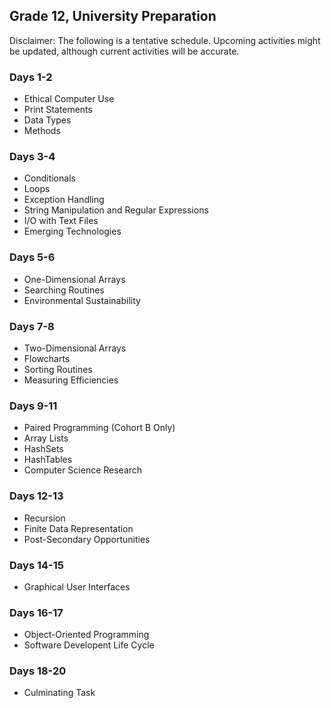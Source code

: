 ## Grade 12, University Preparation

Disclaimer: The following is a tentative schedule. Upcoming activities might be updated, although current activities will be accurate.

### Days 1-2

* Ethical Computer Use
* Print Statements
* Data Types
* Methods

### Days 3-4

* Conditionals
* Loops
* Exception Handling
* String Manipulation and Regular Expressions
* I/O with Text Files
* Emerging Technologies

### Days 5-6

* One-Dimensional Arrays
* Searching Routines
* Environmental Sustainability

### Days 7-8

* Two-Dimensional Arrays
* Flowcharts
* Sorting Routines
* Measuring Efficiencies

### Days 9-11

* Paired Programming (Cohort B Only)
* Array Lists
* HashSets
* HashTables
* Computer Science Research

### Days 12-13

* Recursion
* Finite Data Representation
* Post-Secondary Opportunities

### Days 14-15

* Graphical User Interfaces

### Days 16-17

* Object-Oriented Programming
* Software Developent Life Cycle

### Days 18-20

* Culminating Task

